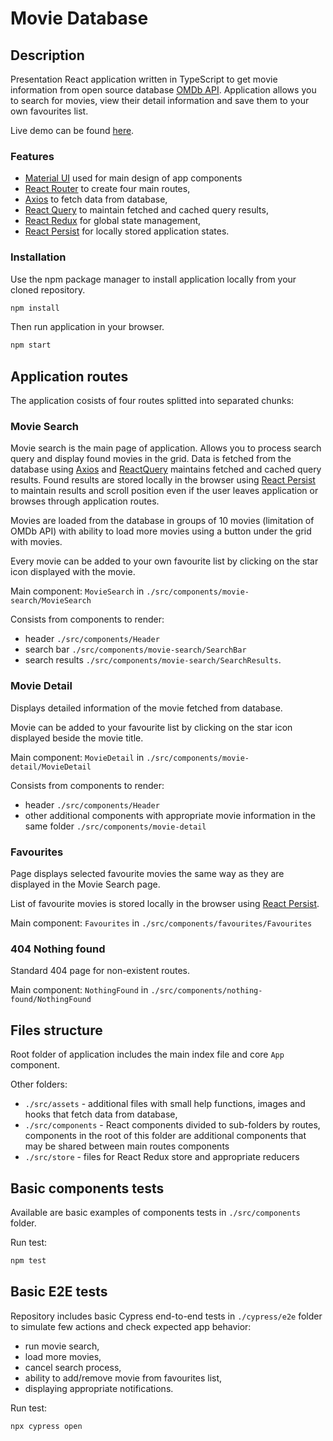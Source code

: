 # Movie Database

## Description
Presentation React application written in TypeScript to get movie information from open source database [OMDb API](https://www.omdbapi.com/).
Application allows you to search for movies, view their detail information and save them to your own favourites list.

Live demo can be found [here](https://ihdk-movie-database.netlify.app/).

### Features

- [Material UI](https://mui.com/) used for main design of app components
- [React Router](https://www.npmjs.com/package/react-router) to create four main routes,
- [Axios](https://www.npmjs.com/package/react-axios) to fetch data from database,
- [React Query](https://www.npmjs.com/package/react-query) to maintain fetched and cached query results,
- [React Redux](https://www.npmjs.com/package/react-redux) for global state management,
- [React Persist](https://www.npmjs.com/package/redux-persist) for locally stored application states.


### Installation

Use the npm package manager to install application locally from your cloned repository.

```bash
npm install
```

Then run application in your browser.

```bash
npm start
```

## Application routes

The application cosists of four routes splitted into separated chunks:

### Movie Search

Movie search is the main page of application. Allows you to process search query and display found movies in the grid.
Data is fetched from the database using [Axios](https://www.npmjs.com/package/react-axios) and [ReactQuery](https://www.npmjs.com/package/react-query) maintains fetched and cached query results.
Found results are stored locally in the browser using [React Persist](https://www.npmjs.com/package/redux-persist) to maintain results and scroll position even if the user leaves application or browses through application routes.

Movies are loaded from the database in groups of 10 movies (limitation of OMDb API) with ability to load more movies using a button under the grid with movies.

Every movie can be added to your own favourite list by clicking on the star icon displayed with the movie.

Main component: `MovieSearch` in `./src/components/movie-search/MovieSearch`

Consists from components to render:
- header `./src/components/Header`
- search bar `./src/components/movie-search/SearchBar`
- search results `./src/components/movie-search/SearchResults`.

### Movie Detail

Displays detailed information of the movie fetched from database.

Movie can be added to your favourite list by clicking on the star icon displayed beside the movie title.

Main component: `MovieDetail` in `./src/components/movie-detail/MovieDetail`

Consists from components to render:
- header `./src/components/Header`
- other additional components with appropriate movie information in the same folder `./src/components/movie-detail`

### Favourites 

Page displays selected favourite movies the same way as they are displayed in the Movie Search page.

List of favourite movies is stored locally in the browser using [React Persist](https://www.npmjs.com/package/redux-persist).

Main component: `Favourites` in `./src/components/favourites/Favourites`


### 404 Nothing found

Standard 404 page for non-existent routes.

Main component: `NothingFound` in `./src/components/nothing-found/NothingFound`

## Files structure

Root folder of application includes the main index file and core `App` component.

Other folders:
- `./src/assets` - additional files with small help functions, images and hooks that fetch data from database,
- `./src/components` - React components divided to sub-folders by routes, components in the root of this folder are additional components that may be shared between main routes components
- `./src/store` - files for React Redux store and appropriate reducers

## Basic components tests
Available are basic examples of components tests in `./src/components` folder.

Run test:
```bash
npm test
```
## Basic E2E tests

Repository includes basic Cypress end-to-end tests in `./cypress/e2e` folder to simulate few actions and check expected app behavior:

- run movie search,
- load more movies,
- cancel search process,
- ability to add/remove movie from favourites list,
- displaying appropriate notifications.

Run test:
```bash
npx cypress open
```
